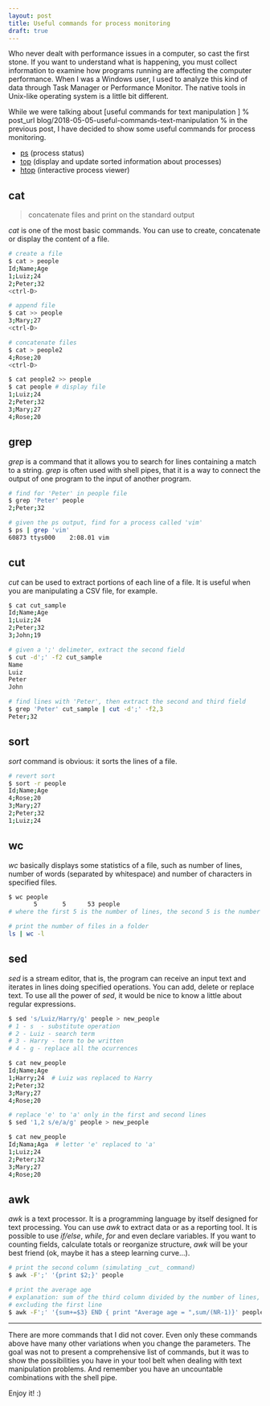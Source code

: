 ```yaml
---
layout: post
title: Useful commands for process monitoring
draft: true
---
```


Who never dealt with performance issues in a computer, so cast the first
stone. If you want to understand what is happening, you must collect
information to examine how programs running are affecting the computer
performance.
When I was a Windows user, I used to analyze this kind of data through Task Manager or
Performance Monitor. The native tools in Unix-like operating system is a little bit different.

While we were talking about [useful commands for text manipulation ] % post_url blog/2018-05-05-useful-commands-text-manipulation % in the previous post, I have decided
to show some useful commands for process monitoring.

<!--more-->

* [ps](#ps) (process status)
* [top](#top) (display and update sorted information about processes)
* [htop](#htop) (interactive process viewer)

## cat
> concatenate files and print on the standard output

_cat_ is one of the most basic commands. You can use to create, concatenate or
display the content of a file.

```bash
# create a file
$ cat > people
Id;Name;Age
1;Luiz;24
2;Peter;32
<ctrl-D>
```

```bash
# append file
$ cat >> people
3;Mary;27
<ctrl-D>
```

```bash
# concatenate files
$ cat > people2
4;Rose;20
<ctrl-D>

$ cat people2 >> people
$ cat people # display file
1;Luiz;24
2;Peter;32
3;Mary;27
4;Rose;20
```

## grep
_grep_ is a command that it allows you to search for lines
containing a match to a string. _grep_ is often used with shell pipes,
that it is a way to connect the output of one program to the input of another
program.

```bash
# find for 'Peter' in people file
$ grep 'Peter' people
2;Peter;32

# given the ps output, find for a process called 'vim'
$ ps | grep 'vim'
60873 ttys000    2:08.01 vim
```

## cut
_cut_ can be used to extract portions of each line of a file. It is useful when
you are manipulating a CSV file, for example.

```bash
$ cat cut_sample
Id;Name;Age
1;Luiz;24
2;Peter;32
3;John;19

# given a ';' delimeter, extract the second field
$ cut -d';' -f2 cut_sample
Name
Luiz
Peter
John

# find lines with 'Peter', then extract the second and third field
$ grep 'Peter' cut_sample | cut -d';' -f2,3
Peter;32
```
## sort
_sort_ command is obvious: it sorts the lines of a file.

```bash
# revert sort
$ sort -r people
Id;Name;Age
4;Rose;20
3;Mary;27
2;Peter;32
1;Luiz;24
```

## wc
_wc_ basically displays some statistics of a file, such as number of lines, number of words (separated by whitespace) and number of characters in specified files.

```bash
$ wc people
       5       5      53 people
# where the first 5 is the number of lines, the second 5 is the number of words, and 53 is the number of characters.
```

```bash
# print the number of files in a folder
ls | wc -l
```

## sed
_sed_ is a stream editor, that is, the program can receive an input text and
iterates in lines doing specified operations. You can add, delete or replace
text. To use all the power of _sed_, it would be nice to know a little about regular expressions.

```bash
$ sed 's/Luiz/Harry/g' people > new_people
# 1 - s  - substitute operation
# 2 - Luiz - search term
# 3 - Harry - term to be written
# 4 - g - replace all the ocurrences

$ cat new_people
Id;Name;Age
1;Harry;24  # Luiz was replaced to Harry
2;Peter;32
3;Mary;27
4;Rose;20
```

```bash
# replace 'e' to 'a' only in the first and second lines
$ sed '1,2 s/e/a/g' people > new_people

$ cat new_people
Id;Nama;Aga  # letter 'e' replaced to 'a'
1;Luiz;24
2;Peter;32
3;Mary;27
4;Rose;20
```

## awk
_awk_ is a text processor. It is a programming language by itself designed for
text processing. You can use _awk_ to extract data or as a reporting tool. It is
possible to use _if/else_, _while_, _for_ and even declare variables.
If you want to counting fields, calculate totals or reorganize structure, _awk_
will be your best friend (ok, maybe it has a steep learning curve...).

```bash
# print the second column (simulating _cut_ command)
$ awk -F';' '{print $2;}' people
```

```bash
# print the average age
# explanation: sum of the third column divided by the number of lines,
# excluding the first line
$ awk -F';' '{sum+=$3} END { print "Average age = ",sum/(NR-1)}' people
```
***

There are more commands that I did not cover. Even only these commands above
have many other variations when you change the parameters. The goal was not to
present a comprehensive list of commands, but it was to show the possibilities
you have in your tool belt when dealing with text manipulation problems.
And remember you have an uncountable combinations with the shell pipe. 

Enjoy it! :)
